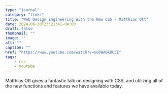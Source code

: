 ```yaml
---
type: "journal"
category: "links"
title: "Web Design Engineering With the New CSS - Matthias Ott"
date: 2024-06-30T23:21:41-04:00
draft: false
thumbnail: ""
image: ""
alt: ""
caption: ""
href: "https://www.youtube.com/watch?v=su6WA0kUUJE"
tags:
    - css
    - youtube
---
```


Matthias Ott gives a fantastic talk on designing with CSS, and utilizing all of the new functions and features we have available today.
